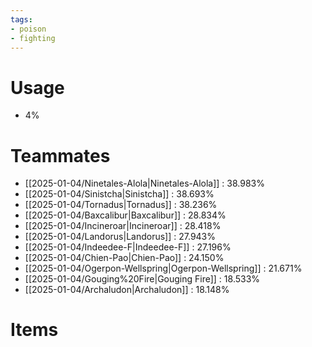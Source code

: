 ```yaml
---
tags:
- poison
- fighting
---
```

# Usage
- 4%
# Teammates
- [[2025-01-04/Ninetales-Alola|Ninetales-Alola]] : 38.983%
- [[2025-01-04/Sinistcha|Sinistcha]] : 38.693%
- [[2025-01-04/Tornadus|Tornadus]] : 38.236%
- [[2025-01-04/Baxcalibur|Baxcalibur]] : 28.834%
- [[2025-01-04/Incineroar|Incineroar]] : 28.418%
- [[2025-01-04/Landorus|Landorus]] : 27.943%
- [[2025-01-04/Indeedee-F|Indeedee-F]] : 27.196%
- [[2025-01-04/Chien-Pao|Chien-Pao]] : 24.150%
- [[2025-01-04/Ogerpon-Wellspring|Ogerpon-Wellspring]] : 21.671%
- [[2025-01-04/Gouging%20Fire|Gouging Fire]] : 18.533%
- [[2025-01-04/Archaludon|Archaludon]] : 18.148%
# Items